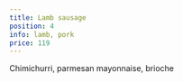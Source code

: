 ```yaml
---
title: Lamb sausage
position: 4
info: lamb, pork
price: 119
---
```


Chimichurri, parmesan mayonnaise, brioche
